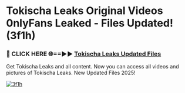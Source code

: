 # Tokischa Leaks Original Videos 0nlyFans Leaked - Files Updated! (3f1h)

<h3>🔴 CLICK HERE 🌐==►► <a href="https://tinyurl.com/2m67pmp6" rel="nofollow">Tokischa Leaks Updated Files</a></h3>

Get Tokischa Leaks and all content. Now you can access all videos and pictures of Tokischa Leaks. New Updated Files 2025!

[![3f1h](https://i.imgur.com/H4QAA4z.gif)](https://tinyurl.com/2m67pmp6)